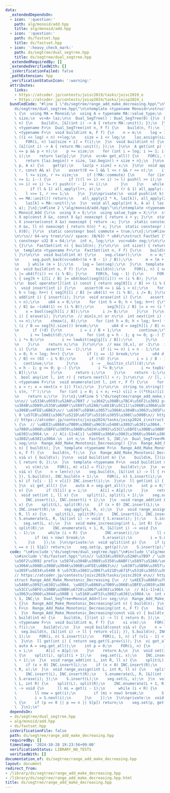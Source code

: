 ```yaml
---
data:
  _extendedDependsOn:
  - icon: ':question:'
    path: alg/monoid/add.hpp
    title: alg/monoid/add.hpp
  - icon: ':question:'
    path: ds/fastset.hpp
    title: ds/fastset.hpp
  - icon: ':heavy_check_mark:'
    path: ds/segtree/dual_segtree.hpp
    title: ds/segtree/dual_segtree.hpp
  _extendedRequiredBy: []
  _extendedVerifiedWith: []
  _isVerificationFailed: false
  _pathExtension: hpp
  _verificationStatusIcon: ':warning:'
  attributes:
    links:
    - https://atcoder.jp/contests/joisc2019/tasks/joisc2019_e
    - https://atcoder.jp/contests/joisp2024/tasks/joisp2024_i
  bundledCode: "#line 1 \"ds/segtree/range_add_make_decreasing.hpp\"\n\n#line 2 \"\
    ds/segtree/dual_segtree.hpp\"\n\ntemplate <typename Monoid>\nstruct Dual_SegTree\
    \ {\n  using MA = Monoid;\n  using A = typename MA::value_type;\n  int n, log,\
    \ size;\n  vc<A> laz;\n\n  Dual_SegTree() : Dual_SegTree(0) {}\n  Dual_SegTree(int\
    \ n) {\n    build(n, [&](int i) -> A { return MA::unit(); });\n  }\n  template\
    \ <typename F>\n  Dual_SegTree(int n, F f) {\n    build(n, f);\n  }\n\n  template\
    \ <typename F>\n  void build(int m, F f) {\n    n = m;\n    log = 1;\n    while\
    \ ((1 << log) < n) ++log;\n    size = 1 << log;\n    laz.assign(size << 1, MA::unit());\n\
    \    FOR(i, n) laz[size + i] = f(i);\n  }\n  void build(int n) {\n    build(n,\
    \ [&](int i) -> A { return MA::unit(); });\n  }\n\n  A get(int p) {\n    assert(0\
    \ <= p && p < n);\n    p += size;\n    for (int i = log; i >= 1; i--) push(p >>\
    \ i);\n    return laz[p];\n  }\n\n  vc<A> get_all() {\n    FOR(i, size) push(i);\n\
    \    return {laz.begin() + size, laz.begin() + size + n};\n  }\n\n  void set(int\
    \ p, A x) {\n    get(p);\n    laz[p + size] = x;\n  }\n\n  void apply(int l, int\
    \ r, const A& a) {\n    assert(0 <= l && l <= r && r <= n);\n    if (l == r) return;\n\
    \    l += size, r += size;\n    if (!MA::commute) {\n      for (int i = log; i\
    \ >= 1; i--) {\n        if (((l >> i) << i) != l) push(l >> i);\n        if (((r\
    \ >> i) << i) != r) push((r - 1) >> i);\n      }\n    }\n    while (l < r) {\n\
    \      if (l & 1) all_apply(l++, a);\n      if (r & 1) all_apply(--r, a);\n  \
    \    l >>= 1, r >>= 1;\n    }\n  }\n\nprivate:\n  void push(int k) {\n    if (laz[k]\
    \ == MA::unit()) return;\n    all_apply(2 * k, laz[k]), all_apply(2 * k + 1, laz[k]);\n\
    \    laz[k] = MA::unit();\n  }\n  void all_apply(int k, A a) { laz[k] = MA::op(laz[k],\
    \ a); }\n};\n#line 2 \"alg/monoid/add.hpp\"\n\r\ntemplate <typename E>\r\nstruct\
    \ Monoid_Add {\r\n  using X = E;\r\n  using value_type = X;\r\n  static constexpr\
    \ X op(const X &x, const X &y) noexcept { return x + y; }\r\n  static constexpr\
    \ X inverse(const X &x) noexcept { return -x; }\r\n  static constexpr X power(const\
    \ X &x, ll n) noexcept { return X(n) * x; }\r\n  static constexpr X unit() { return\
    \ X(0); }\r\n  static constexpr bool commute = true;\r\n};\r\n#line 2 \"ds/fastset.hpp\"\
    \n\r\n// 64-ary tree\r\n// space: (N/63) * u64\r\nstruct FastSet {\r\n  static\
    \ constexpr u32 B = 64;\r\n  int n, log;\r\n  vvc<u64> seg;\r\n\r\n  FastSet()\
    \ {}\r\n  FastSet(int n) { build(n); }\r\n\r\n  int size() { return n; }\r\n\r\
    \n  template <typename F>\r\n  FastSet(int n, F f) {\r\n    build(n, f);\r\n \
    \ }\r\n\r\n  void build(int m) {\r\n    seg.clear();\r\n    n = m;\r\n    do {\r\
    \n      seg.push_back(vc<u64>((m + B - 1) / B));\r\n      m = (m + B - 1) / B;\r\
    \n    } while (m > 1);\r\n    log = len(seg);\r\n  }\r\n  template <typename F>\r\
    \n  void build(int n, F f) {\r\n    build(n);\r\n    FOR(i, n) { seg[0][i / B]\
    \ |= u64(f(i)) << (i % B); }\r\n    FOR(h, log - 1) {\r\n      FOR(i, len(seg[h]))\
    \ { seg[h + 1][i / B] |= u64(bool(seg[h][i])) << (i % B); }\r\n    }\r\n  }\r\n\
    \r\n  bool operator[](int i) const { return seg[0][i / B] >> (i % B) & 1; }\r\n\
    \  void insert(int i) {\r\n    assert(0 <= i && i < n);\r\n    for (int h = 0;\
    \ h < log; h++) { seg[h][i / B] |= u64(1) << (i % B), i /= B; }\r\n  }\r\n  void\
    \ add(int i) { insert(i); }\r\n  void erase(int i) {\r\n    assert(0 <= i && i\
    \ < n);\r\n    u64 x = 0;\r\n    for (int h = 0; h < log; h++) {\r\n      seg[h][i\
    \ / B] &= ~(u64(1) << (i % B));\r\n      seg[h][i / B] |= x << (i % B);\r\n  \
    \    x = bool(seg[h][i / B]);\r\n      i /= B;\r\n    }\r\n  }\r\n  void remove(int\
    \ i) { erase(i); }\r\n\r\n  // min[x,n) or n\r\n  int next(int i) {\r\n    assert(i\
    \ <= n);\r\n    chmax(i, 0);\r\n    for (int h = 0; h < log; h++) {\r\n      if\
    \ (i / B == seg[h].size()) break;\r\n      u64 d = seg[h][i / B] >> (i % B);\r\
    \n      if (!d) {\r\n        i = i / B + 1;\r\n        continue;\r\n      }\r\n\
    \      i += lowbit(d);\r\n      for (int g = h - 1; g >= 0; g--) {\r\n       \
    \ i *= B;\r\n        i += lowbit(seg[g][i / B]);\r\n      }\r\n      return i;\r\
    \n    }\r\n    return n;\r\n  }\r\n\r\n  // max [0,x], or -1\r\n  int prev(int\
    \ i) {\r\n    assert(i >= -1);\r\n    if (i >= n) i = n - 1;\r\n    for (int h\
    \ = 0; h < log; h++) {\r\n      if (i == -1) break;\r\n      u64 d = seg[h][i\
    \ / B] << (63 - i % B);\r\n      if (!d) {\r\n        i = i / B - 1;\r\n     \
    \   continue;\r\n      }\r\n      i -= __builtin_clzll(d);\r\n      for (int g\
    \ = h - 1; g >= 0; g--) {\r\n        i *= B;\r\n        i += topbit(seg[g][i /\
    \ B]);\r\n      }\r\n      return i;\r\n    }\r\n    return -1;\r\n  }\r\n\r\n\
    \  bool any(int l, int r) { return next(l) < r; }\r\n\r\n  // [l, r)\r\n  template\
    \ <typename F>\r\n  void enumerate(int l, int r, F f) {\r\n    for (int x = next(l);\
    \ x < r; x = next(x + 1)) f(x);\r\n  }\r\n\r\n  string to_string() {\r\n    string\
    \ s(n, '?');\r\n    for (int i = 0; i < n; ++i) s[i] = ((*this)[i] ? '1' : '0');\r\
    \n    return s;\r\n  }\r\n};\n#line 5 \"ds/segtree/range_add_make_decreasing.hpp\"\
    \n\n// \u533A\u9593\u52A0\u7B97 / \u3042\u308B\u7BC4\u56F2\u3092 prefix \u5074\
    \u304B\u3089\u5358\u8ABF(\u5897\u52A0/\u6E1B\u5C11)\u306B\u306A\u308B\u3088\u3046\
    \u306B\u4FEE\u6B63\n// \u6307\u5B9A\u3057\u306A\u304B\u3063\u305F\u5834\u5408\
    \ 0 \u57CB\u3081\u3067\u521D\u671F\u5316\u3055\u308C\u308B\n// https://atcoder.jp/contests/joisc2019/tasks/joisc2019_e\n\
    // https://atcoder.jp/contests/joisp2024/tasks/joisp2024_i\nstruct Range_Add_Make_Monotonic_Decreasing\
    \ {\n  // \u4EE3\u8868\u70B9\u306E\u96C6\u5408\u3092\u6301\u3064. \u4EE3\u8868\
    \u70B9\u306B\u5BFE\u3059\u308B\u5024\u3092\u53CC\u5BFE\u30BB\u30B0\u6728\u3067\
    \u6301\u3064.\n  // A[i-1]>A[i] \u3068\u306A\u3063\u3066\u3044\u308B i \u5168\u4F53\
    \u3082\u6301\u3064.\n  int n;\n  FastSet S, INC;\n  Dual_SegTree<Monoid_Add<ll>>\
    \ seg;\n\n  Range_Add_Make_Monotonic_Decreasing() {}\n  Range_Add_Make_Monotonic_Decreasing(int\
    \ n) { build(n); }\n  template <typename F>\n  Range_Add_Make_Monotonic_Decreasing(int\
    \ n, F f) {\n    build(n, f);\n  }\n  Range_Add_Make_Monotonic_Decreasing(const\
    \ vi& v) { build(v); }\n\n  void build(int m) {\n    build(m, [](int i) -> ll\
    \ { return 0; });\n  }\n  template <typename F>\n  void build(int m, F f) {\n\
    \    vi v(m);\n    FOR(i, m) v[i] = f(i);\n    build(v);\n  }\n  void build(const\
    \ vi& v) {\n    n = len(v);\n    seg.build(n, [&](int i) -> ll { return v[i];\
    \ }), S.build(n), INC.build(n + 1);\n    FOR(i, n) S.insert(i);\n    FOR(i, 1,\
    \ n) if (v[i - 1] < v[i]) INC.insert(i);\n  }\n\n  ll get(int i) { return seg.get(S.prev(i));\
    \ }\n  vi get_all() {\n    auto A = seg.get_all();\n    int p = 0;\n    FOR(i,\
    \ n) {\n      if (S[i]) p = i;\n      A[i] = A[p];\n    }\n    return A;\n  }\n\
    \  void set(int i, ll x) {\n    split(i), split(i + 1);\n    seg.set(i, x);\n\
    \    INC.insert(i), INC.insert(i + 1);\n  }\n  void range_add(int L, int R, ll\
    \ x) {\n    split(L), split(R);\n    if (x > 0) INC.insert(L);\n    if (x < 0)\
    \ INC.insert(R);\n    seg.apply(L, R, x);\n  }\n  void range_assign(int L, int\
    \ R, ll x) {\n    split(L), split(R);\n    INC.insert(L), INC.insert(R);\n   \
    \ S.enumerate(L, R, [&](int i) -> void { S.erase(i); });\n    S.insert(L);\n \
    \   seg.set(L, x);\n  }\n  void make_increasing(int L, int R) {\n    split(L),\
    \ split(R);\n    INC.enumerate(L + 1, R, [&](int i) -> void {\n      ll mi = get(i\
    \ - 1);\n      while (i < R) {\n        INC.erase(i);\n        ll now = get(i);\n\
    \        if (mi > now) break;\n        S.erase(i);\n        i = S.next(i);\n \
    \     }\n    });\n  }\n\nprivate:\n  void split(int p) {\n    if (p == 0 || p\
    \ == n || S[p]) return;\n    seg.set(p, get(p));\n    S.insert(p);\n  }\n};\n"
  code: "\n#include \"ds/segtree/dual_segtree.hpp\"\n#include \"alg/monoid/add.hpp\"\
    \n#include \"ds/fastset.hpp\"\n\n// \u533A\u9593\u52A0\u7B97 / \u3042\u308B\u7BC4\
    \u56F2\u3092 prefix \u5074\u304B\u3089\u5358\u8ABF(\u5897\u52A0/\u6E1B\u5C11)\u306B\
    \u306A\u308B\u3088\u3046\u306B\u4FEE\u6B63\n// \u6307\u5B9A\u3057\u306A\u304B\u3063\
    \u305F\u5834\u5408 0 \u57CB\u3081\u3067\u521D\u671F\u5316\u3055\u308C\u308B\n\
    // https://atcoder.jp/contests/joisc2019/tasks/joisc2019_e\n// https://atcoder.jp/contests/joisp2024/tasks/joisp2024_i\n\
    struct Range_Add_Make_Monotonic_Decreasing {\n  // \u4EE3\u8868\u70B9\u306E\u96C6\
    \u5408\u3092\u6301\u3064. \u4EE3\u8868\u70B9\u306B\u5BFE\u3059\u308B\u5024\u3092\
    \u53CC\u5BFE\u30BB\u30B0\u6728\u3067\u6301\u3064.\n  // A[i-1]>A[i] \u3068\u306A\
    \u3063\u3066\u3044\u308B i \u5168\u4F53\u3082\u6301\u3064.\n  int n;\n  FastSet\
    \ S, INC;\n  Dual_SegTree<Monoid_Add<ll>> seg;\n\n  Range_Add_Make_Monotonic_Decreasing()\
    \ {}\n  Range_Add_Make_Monotonic_Decreasing(int n) { build(n); }\n  template <typename\
    \ F>\n  Range_Add_Make_Monotonic_Decreasing(int n, F f) {\n    build(n, f);\n\
    \  }\n  Range_Add_Make_Monotonic_Decreasing(const vi& v) { build(v); }\n\n  void\
    \ build(int m) {\n    build(m, [](int i) -> ll { return 0; });\n  }\n  template\
    \ <typename F>\n  void build(int m, F f) {\n    vi v(m);\n    FOR(i, m) v[i] =\
    \ f(i);\n    build(v);\n  }\n  void build(const vi& v) {\n    n = len(v);\n  \
    \  seg.build(n, [&](int i) -> ll { return v[i]; }), S.build(n), INC.build(n +\
    \ 1);\n    FOR(i, n) S.insert(i);\n    FOR(i, 1, n) if (v[i - 1] < v[i]) INC.insert(i);\n\
    \  }\n\n  ll get(int i) { return seg.get(S.prev(i)); }\n  vi get_all() {\n   \
    \ auto A = seg.get_all();\n    int p = 0;\n    FOR(i, n) {\n      if (S[i]) p\
    \ = i;\n      A[i] = A[p];\n    }\n    return A;\n  }\n  void set(int i, ll x)\
    \ {\n    split(i), split(i + 1);\n    seg.set(i, x);\n    INC.insert(i), INC.insert(i\
    \ + 1);\n  }\n  void range_add(int L, int R, ll x) {\n    split(L), split(R);\n\
    \    if (x > 0) INC.insert(L);\n    if (x < 0) INC.insert(R);\n    seg.apply(L,\
    \ R, x);\n  }\n  void range_assign(int L, int R, ll x) {\n    split(L), split(R);\n\
    \    INC.insert(L), INC.insert(R);\n    S.enumerate(L, R, [&](int i) -> void {\
    \ S.erase(i); });\n    S.insert(L);\n    seg.set(L, x);\n  }\n  void make_increasing(int\
    \ L, int R) {\n    split(L), split(R);\n    INC.enumerate(L + 1, R, [&](int i)\
    \ -> void {\n      ll mi = get(i - 1);\n      while (i < R) {\n        INC.erase(i);\n\
    \        ll now = get(i);\n        if (mi > now) break;\n        S.erase(i);\n\
    \        i = S.next(i);\n      }\n    });\n  }\n\nprivate:\n  void split(int p)\
    \ {\n    if (p == 0 || p == n || S[p]) return;\n    seg.set(p, get(p));\n    S.insert(p);\n\
    \  }\n};\n"
  dependsOn:
  - ds/segtree/dual_segtree.hpp
  - alg/monoid/add.hpp
  - ds/fastset.hpp
  isVerificationFile: false
  path: ds/segtree/range_add_make_decreasing.hpp
  requiredBy: []
  timestamp: '2024-10-28 19:23:56+09:00'
  verificationStatus: LIBRARY_NO_TESTS
  verifiedWith: []
documentation_of: ds/segtree/range_add_make_decreasing.hpp
layout: document
redirect_from:
- /library/ds/segtree/range_add_make_decreasing.hpp
- /library/ds/segtree/range_add_make_decreasing.hpp.html
title: ds/segtree/range_add_make_decreasing.hpp
---
```

